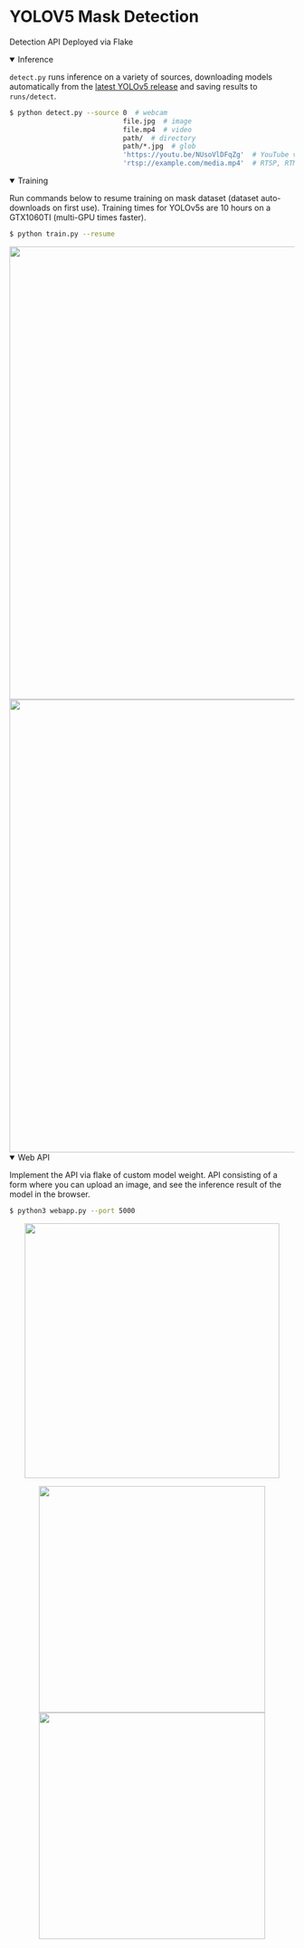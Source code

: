 # YOLOV5 Mask Detection
Detection API Deployed via Flake 

<details open>
<summary>Inference</summary>

`detect.py` runs inference on a variety of sources, downloading models automatically from
the [latest YOLOv5 release](https://github.com/ultralytics/yolov5/releases) and saving results to `runs/detect`.

```bash
$ python detect.py --source 0  # webcam
                            file.jpg  # image 
                            file.mp4  # video
                            path/  # directory
                            path/*.jpg  # glob
                            'https://youtu.be/NUsoVlDFqZg'  # YouTube video
                            'rtsp://example.com/media.mp4'  # RTSP, RTMP, HTTP stream
```

</details>

<details open>
<summary>Training</summary>

Run commands below to resume training
on mask dataset (dataset auto-downloads on
first use). Training times for YOLOv5s are 10 hours on a GTX1060TI (multi-GPU times faster). 
  
```bash
$ python train.py --resume
```

<img width="800" src="https://github.com/Zhenyu2077/YOLOV5_Mask_Detection/blob/main/runs/train/exp3/results.png?raw=trueg">
<img width="800" src="https://raw.githubusercontent.com/Zhenyu2077/YOLOV5_Mask_Detection/main/runs/train/exp3/test_batch1_pred.jpg">
</details>

<details open>
<summary>Web API</summary>

Implement the API via flake of custom model weight.
API consisting of a form where you can upload an image, and see the inference result of the model in the browser.

```bash
$ python3 webapp.py --port 5000
```
  
 <p align="center">
<img src="https://github.com/Zhenyu2077/YOLOV5_Mask_Detection/blob/main/Screenshot_Web.png" width="450">
  </p>
 <p align="center">

<img width="400" src="https://github.com/Zhenyu2077/YOLOV5_Mask_Detection/blob/main/test.jpg">
<img width="400" src="https://github.com/Zhenyu2077/YOLOV5_Mask_Detection/blob/main/image0.jpg">
  </p>
</details>
